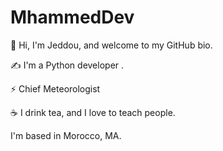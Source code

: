 # MhammedDev


👋 Hi, I'm Jeddou, and welcome to my GitHub bio.

✍️ I'm a  Python developer .

⚡ Chief Meteorologist

☕️ I drink tea, and I love to  teach people.

 I'm based in Morocco, MA.



